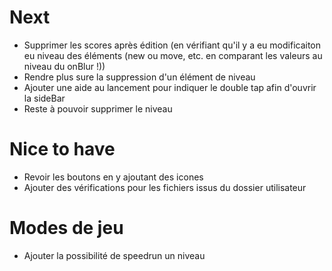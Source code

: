 # Next
* Supprimer les scores après édition (en vérifiant qu'il y a eu modificaiton eu niveau des éléments (new ou move, etc. en comparant les valeurs au niveau du onBlur !))
* Rendre plus sure la suppression d'un élément de niveau
* Ajouter une aide au lancement pour indiquer le double tap afin d'ouvrir la sideBar
* Reste à pouvoir supprimer le niveau

# Nice to have
* Revoir les boutons en y ajoutant des icones
* Ajouter des vérifications pour les fichiers issus du dossier utilisateur

# Modes de jeu
* Ajouter la possibilité de speedrun un niveau
